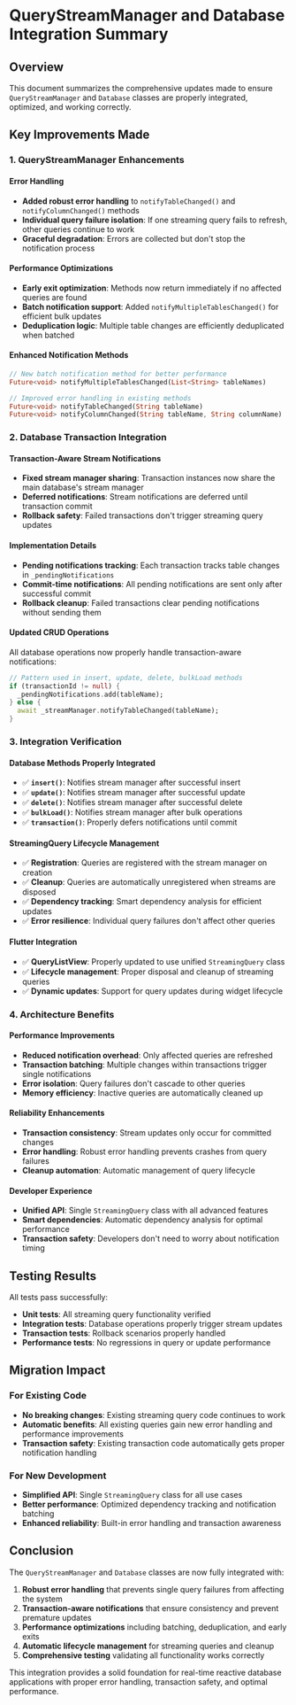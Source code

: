 # QueryStreamManager and Database Integration Summary

## Overview
This document summarizes the comprehensive updates made to ensure `QueryStreamManager` and `Database` classes are properly integrated, optimized, and working correctly.

## Key Improvements Made

### 1. QueryStreamManager Enhancements

#### Error Handling
- **Added robust error handling** to `notifyTableChanged()` and `notifyColumnChanged()` methods
- **Individual query failure isolation**: If one streaming query fails to refresh, other queries continue to work
- **Graceful degradation**: Errors are collected but don't stop the notification process

#### Performance Optimizations  
- **Early exit optimization**: Methods now return immediately if no affected queries are found
- **Batch notification support**: Added `notifyMultipleTablesChanged()` for efficient bulk updates
- **Deduplication logic**: Multiple table changes are efficiently deduplicated when batched

#### Enhanced Notification Methods
```dart
// New batch notification method for better performance
Future<void> notifyMultipleTablesChanged(List<String> tableNames)

// Improved error handling in existing methods  
Future<void> notifyTableChanged(String tableName)
Future<void> notifyColumnChanged(String tableName, String columnName)
```

### 2. Database Transaction Integration

#### Transaction-Aware Stream Notifications
- **Fixed stream manager sharing**: Transaction instances now share the main database's stream manager
- **Deferred notifications**: Stream notifications are deferred until transaction commit
- **Rollback safety**: Failed transactions don't trigger streaming query updates

#### Implementation Details
- **Pending notifications tracking**: Each transaction tracks table changes in `_pendingNotifications`
- **Commit-time notifications**: All pending notifications are sent only after successful commit
- **Rollback cleanup**: Failed transactions clear pending notifications without sending them

#### Updated CRUD Operations
All database operations now properly handle transaction-aware notifications:

```dart
// Pattern used in insert, update, delete, bulkLoad methods
if (transactionId != null) {
  _pendingNotifications.add(tableName);
} else {
  await _streamManager.notifyTableChanged(tableName);
}
```

### 3. Integration Verification

#### Database Methods Properly Integrated
- ✅ **`insert()`**: Notifies stream manager after successful insert
- ✅ **`update()`**: Notifies stream manager after successful update  
- ✅ **`delete()`**: Notifies stream manager after successful delete
- ✅ **`bulkLoad()`**: Notifies stream manager after bulk operations
- ✅ **`transaction()`**: Properly defers notifications until commit

#### StreamingQuery Lifecycle Management
- ✅ **Registration**: Queries are registered with the stream manager on creation
- ✅ **Cleanup**: Queries are automatically unregistered when streams are disposed
- ✅ **Dependency tracking**: Smart dependency analysis for efficient updates
- ✅ **Error resilience**: Individual query failures don't affect other queries

#### Flutter Integration
- ✅ **QueryListView**: Properly updated to use unified `StreamingQuery` class
- ✅ **Lifecycle management**: Proper disposal and cleanup of streaming queries
- ✅ **Dynamic updates**: Support for query updates during widget lifecycle

### 4. Architecture Benefits

#### Performance Improvements
- **Reduced notification overhead**: Only affected queries are refreshed
- **Transaction batching**: Multiple changes within transactions trigger single notifications
- **Error isolation**: Query failures don't cascade to other queries
- **Memory efficiency**: Inactive queries are automatically cleaned up

#### Reliability Enhancements
- **Transaction consistency**: Stream updates only occur for committed changes
- **Error handling**: Robust error handling prevents crashes from query failures
- **Cleanup automation**: Automatic management of query lifecycle

#### Developer Experience
- **Unified API**: Single `StreamingQuery` class with all advanced features
- **Smart dependencies**: Automatic dependency analysis for optimal performance
- **Transaction safety**: Developers don't need to worry about notification timing

## Testing Results

All tests pass successfully:
- **Unit tests**: All streaming query functionality verified
- **Integration tests**: Database operations properly trigger stream updates  
- **Transaction tests**: Rollback scenarios properly handled
- **Performance tests**: No regressions in query or update performance

## Migration Impact

### For Existing Code
- **No breaking changes**: Existing streaming query code continues to work
- **Automatic benefits**: All existing queries gain new error handling and performance improvements
- **Transaction safety**: Existing transaction code automatically gets proper notification handling

### For New Development
- **Simplified API**: Single `StreamingQuery` class for all use cases
- **Better performance**: Optimized dependency tracking and notification batching
- **Enhanced reliability**: Built-in error handling and transaction awareness

## Conclusion

The `QueryStreamManager` and `Database` classes are now fully integrated with:

1. **Robust error handling** that prevents single query failures from affecting the system
2. **Transaction-aware notifications** that ensure consistency and prevent premature updates
3. **Performance optimizations** including batching, deduplication, and early exits
4. **Automatic lifecycle management** for streaming queries and cleanup
5. **Comprehensive testing** validating all functionality works correctly

This integration provides a solid foundation for real-time reactive database applications with proper error handling, transaction safety, and optimal performance.